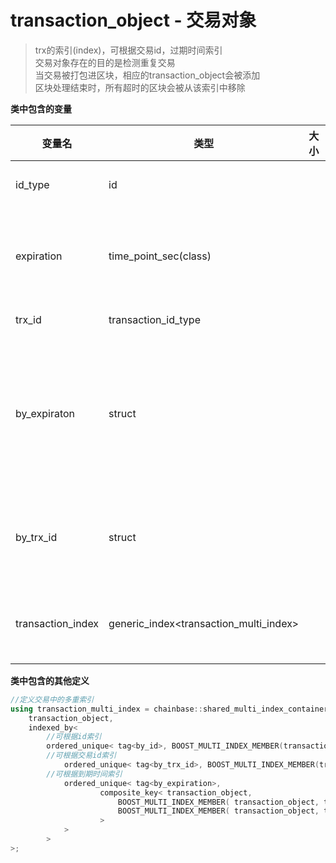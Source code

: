 # transaction_object - 交易对象
> trx的索引(index)，可根据交易id，过期时间索引             
> 交易对象存在的目的是检测重复交易        
> 当交易被打包进区块，相应的transaction_object会被添加            
> 区块处理结束时，所有超时的区块会被从该索引中移除          
                    
**类中包含的变量**

|变量名		|类型					|大小	|含义|
|----			|----					|----	|----|
|id_type		|id					|	|区块id？|
|expiration		|time_point_sec(class)			|	|交易到期时间|
|trx_id			|transaction_id_type			|	|交易id|
|by_expiraton		|struct					|	|根据交易到期时间检索|
|by_trx_id		|struct					|	|根据交易id检索|
|transaction_index	|generic_index<transaction_multi_index>	|	|交易索引集|

**类中包含的其他定义**
```C++
//定义交易中的多重索引
using transaction_multi_index = chainbase::shared_multi_index_container<
	transaction_object,
	indexed_by<
		//可根据id索引
		ordered_unique< tag<by_id>, BOOST_MULTI_INDEX_MEMBER(transaction_object, transaction_object::id_type, id)>,
		//可根据交易id索引
         	ordered_unique< tag<by_trx_id>, BOOST_MULTI_INDEX_MEMBER(transaction_object, transaction_id_type, trx_id)>,
		//可根据到期时间索引
         	ordered_unique< tag<by_expiration>,
            		composite_key< transaction_object,
              			BOOST_MULTI_INDEX_MEMBER( transaction_object, time_point_sec, expiration ),
               			BOOST_MULTI_INDEX_MEMBER( transaction_object, transaction_object::id_type, id)
            		>
        	>
      	>
>;

```
